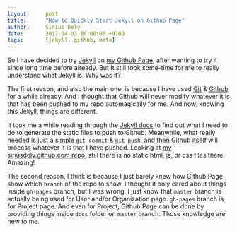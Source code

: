 ```yaml
---
layout:     post
title:      "How to Quickly Start Jekyll on Github Page"
author:     Sirius Dely
date:       2017-04-03 16:00:00 +0700
tags:       [jekyll, github, meta]
---
```


So I have decided to try [Jekyll](https://jekyllrb.com) on [my Github Page](https://siriusdely.github.io), after wanting to try it since long time before already. But It still took some-time for me to really understand what Jekyll is. Why was it?

The first reason, and also the main one, is because I have used [Git](https://git-scm.com) & [Github](https://github.com/siriusdely) for a while already. And I thought that Github will never modify whatever it is that has been pushed to my repo automagically for me. And now, knowing this Jekyll, things are different.

It took me a while reading through the [Jekyll docs][jekyll-docs] to find out what I need to do to generate the static files to push to Github. Meanwhile, what really needed is just a simple `git commit` & `git push`, and then Github itself will process whatever it is that I have pushed. Looking at [my siriusdely.github.com repo](https://github.com/siriusdely/siriusdely.github.com), still there is no static html, js, or css files there. Amazing!

The second reason, I think is because I just barely knew how Github Page show which `branch` of the repo to show. I thought it only cared about things inside `gh-pages` branch, but I was wrong. I just know that `master` branch is actually being used for User and/or Organization page. `gh-pages` branch is for Project page. And even for Project, Github Page can be done by providing things inside `docs` folder on `master` branch. Those knowledge are new to me.

[jekyll-docs]: https://jekyllrb.com/docs/home
